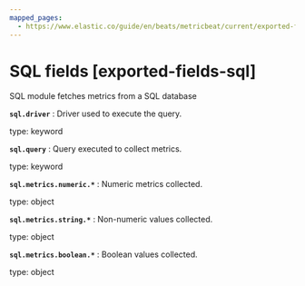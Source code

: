```yaml
---
mapped_pages:
  - https://www.elastic.co/guide/en/beats/metricbeat/current/exported-fields-sql.html
---
```


<!-- This file is generated! See scripts/generate_fields_docs.py -->

# SQL fields [exported-fields-sql]

SQL module fetches metrics from a SQL database

**`sql.driver`**
:   Driver used to execute the query.

type: keyword


**`sql.query`**
:   Query executed to collect metrics.

type: keyword


**`sql.metrics.numeric.*`**
:   Numeric metrics collected.

type: object


**`sql.metrics.string.*`**
:   Non-numeric values collected.

type: object


**`sql.metrics.boolean.*`**
:   Boolean values collected.

type: object


